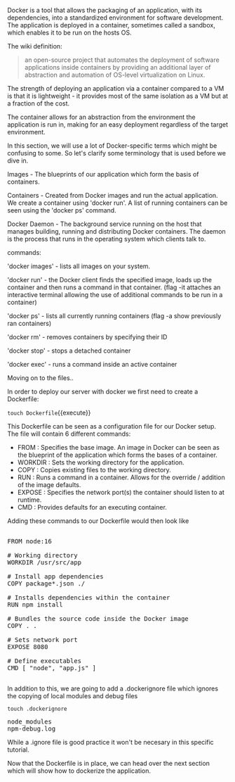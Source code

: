 Docker is a tool that allows the packaging of an application, with its dependencies, into a standardized environment for software development. The application is deployed in a container, sometimes called a sandbox, which enables it to be run on the hosts OS.

The wiki definition:

>an open-source project that automates the deployment of software applications inside containers by
providing an additional layer of abstraction and automation of OS-level virtualization on Linux.

The strength of deploying an application via a container compared to a VM is that it is lightweight - it provides most of the same isolation as a VM but at a fraction of the cost.

The container allows for an abstraction from the environment the application is run in, making for an easy deployment regardless of the target environment. 

In this section, we will use a lot of Docker-specific terms which might be confusing to some. So let's clarify some terminology that is used before we dive in.

Images - The blueprints of our application which form the basis of containers.

Containers - Created from Docker images and run the actual application. We create a container using 'docker run'. A list of running containers can be seen using the 'docker ps' command.

Docker Daemon - The background service running on the host that manages building, running and distributing Docker containers. The daemon is the process that runs in the operating system which clients talk to.

commands:

'docker images' - lists all images on your system.

'docker run' - the Docker client finds the specified image, loads up the container and then runs a command in that container. (flag -it attaches an interactive terminal allowing the use of additional commands to be run in a container)

'docker ps' - lists all currently running containers (flag -a show previously ran containers)

'docker rm' - removes containers by specifying their ID

'docker stop' - stops a detached container

'docker exec' - runs a command inside an active container


Moving on to the files..

In order to deploy our server with docker we first need to create a Dockerfile:

`touch Dockerfile`{{execute}}

This Dockerfile can be seen as a configuration file for our Docker setup. The file will contain 6 different commands:
- FROM : Specifies the base image. An image in Docker can be seen as the blueprint of the application which forms the bases of a container.
- WORKDIR : Sets the working directory for the application.
- COPY : Copies existing files to the working directory.
- RUN : Runs a command in a container. Allows for the override / addition of the image defaults.
- EXPOSE : Specifies the network port(s) the container should listen to at runtime.
- CMD : Provides defaults for an executing container.

Adding these commands to our Dockerfile would then look like

<pre class="file" data-target="clipboard">

FROM node:16

# Working directory
WORKDIR /usr/src/app

# Install app dependencies
COPY package*.json ./

# Installs dependencies within the container
RUN npm install

# Bundles the source code inside the Docker image
COPY . .

# Sets network port
EXPOSE 8080

# Define executables
CMD [ "node", "app.js" ]

</pre>

In addition to this, we are going to add a .dockerignore file which ignores the copying of local modules and debug files

`touch .dockerignore`

<pre class="file" data-target="clipboard">
node_modules
npm-debug.log
</pre>

While a .ignore file is good practice it won't be necesary in this specific tutorial.

Now that the Dockerfile is in place, we can head over the next section which will show how to dockerize the application.


